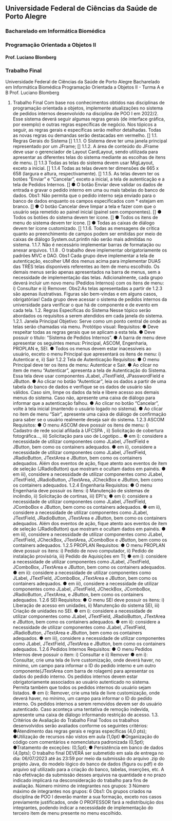 ## Universidade Federal de Ciências da Saúde de Porto Alegre
### Bacharelado em Informática Biomédica
### Programação Orientada a Objetos II
#### Prof. Luciano Blomberg


### Trabalho Final

Universidade Federal de Ciências da Saúde de Porto Alegre
Bacharelado em Informática Biomédica
Programação Orientada a Objetos II - Turma A e B
Prof. Luciano Blomberg
1. Trabalho Final
Com base nos conhecimentos obtidos nas disciplinas de programação orientada a objetos, implemente atualizações no sistema de pedidos internos desenvolvido na disciplina de POO I em 2022/2. Esse sistema deverá seguir algumas regras gerais (de interface gráfica, por exemplo) e outras regras específicas de negócio. Nos tópicos a seguir, as regras gerais e específicas serão melhor detalhadas. Todas as novas regras ou demandas serão destacadas em vermelho.
[] 1.1. Regras Gerais do Sistema
[] 1.1.1. O Sistema deve ter uma janela principal representado por um JFrame;
[] 1.1.2. A área de conteúdo do JFrame deve usar o gerenciador de Layout CardLayout, sendo utilizada para apresentar as diferentes telas do sistema mediante as escolhas de itens de menu.
[] 1.1.3 Todas as telas do sistema devem usar MigLayout, exceto a inicial.
[] 1.1.4 Todas as telas devem ter dimensões de 665 x 658 (largura e altura, respectivamente).
[] 1.1.5. As telas devem ter os botões “Enviar” e “Cancelar”, exceto a inicial, a tela de autenticação e a tela de Pedidos Internos.
[] ● O botão Enviar deve validar os dados de entrada e gravar o pedido interno em uma ou mais tabelas do banco de dados.
Obs1: Não permita que o pedido interno seja enviado para o banco de dados enquanto os campos especificados com * estejam em branco.
[] ● O botão Cancelar deve limpar a tela e fazer com que o usuário seja remetido ao painel
inicial (painel sem componentes).
[] ● Todos os botões do sistema devem ter ícone.
[] ● Todos os itens de menu do sistema devem ter ícone.
[] ● Todas as caixas de diálogo devem ter ícone customizado.
[] 1.1.6. Todas as mensagens de crítica quanto ao preenchimento de campos podem ser emitidas por meio de caixas de diálogo System.out.println não serão mais admitidas no sistema.
1.1.7. Não é necessário implementar barras de formatação ou anexar arquivos.
1.1.8 . O trabalho deve implementar obrigatoriamente os padrões MVC e DAO.
Obs1 Cada grupo deve implementar a tela de autenticação, escolher UM dos menus acima para
implementar DUAS das TRÊS telas disponíveis referentes ao item de menu escolhido. Os demais
menus serão apenas apresentados na barra de menus, sem a necessidade de implementação
das telas. Adicionalmente, cada grupo deverá incluir um novo menu (Pedidos Internos) com os
itens de menu: i) Consultar e ii) Remover.
Obs2:As telas apresentadas a partir de 1.2.3 são apenas ilustrativas. Figuras são bem-vindas e
em alguns casos, obrigatórias! Cada grupo deve acessar o sistema de pedidos internos da
universidade para verificar o que há de componente e de evento em cada tela.
1.2. Regras Específicas do Sistema
Nesse tópico serão abordados os requisitos a serem atendidos em cada janela do sistema.
1.2.1. Janela Principal
Objetivo: Serve como um ponto central de onde as telas serão chamadas via menu.
Protótipo visual:
Requisitos:
● Deve respeitar todas as regras gerais que se aplicam a esta tela.
● Deve possuir o título: “Sistema de Pedidos Internos”.
● A barra de menu deve apresentar os seguintes menus: Principal, ASCOM, Engenharia,
PROPLAN e, SEI.
● Todos os menus devem estar inacessíveis ao usuário, exceto o menu Principal que
apresentará os itens de menu: i) Autenticar e, ii) Sair
1.2.2 Tela de Autenticação
Requisitos:
● O menu Principal deve ter os itens de menu: Autenticar e Sair.
● Ao clicar no item de menu “Autenticar”, apresenta a tela de Autenticação do
Sistema. Essa tela deve usar componentes JLabel, JTextField, JPasswordField e
JButton.
● Ao clicar no botão “Autenticar”, leia os dados a partir de uma tabela do
banco de dados e verifique se os dados de usuário são válidos. Caso sim,
limpe os dados da tela e libere acesso aos demais menus do sistema. Caso
não, apresente uma caixa de diálogo para informar que a autenticação
falhou.
● Ao clicar no botão “Cancelar”, volte à tela inicial (mantendo o usuário logado
no sistema).
● Ao clicar no item de menu “Sair”, apresente uma caixa de diálogo de confirmação
para saber se o usuário realmente deseja sair do sistema.
1.2.3 ASCOM
Requisitos:
● O menu ASCOM deve possuir os itens de menu: i) Cadastro de rede social afiliada à
UFCSPA , ii) Solicitação de cobertura fotográfica…, iii) Solicitação para uso de Logotipo…
● em i): considere a necessidade de utilizar componentes como JLabel, JTextField e
JButton, bem como os containers adequados.
● em ii), considere a necessidade de utilizar componentes como JLabel, JTextField,
JRadioButton, JTextArea e JButton, bem como os containers adequados. Além dos
eventos de ação, fique atento aos eventos de item de seleção (JRadioButton) que
mostram e ocultam dados em painéis.
● em iii), considere a necessidade de utilizar componentes como JLabel, JTextField,
JRadioButton, JTextArea, JCheckBox e JButton, bem como os containers
adequados.
1.2.4 Engenharia
Requisitos:
● O menu Engenharia deve possuir os itens: i) Manutenção de sistemas de incêndio,
ii) Solicitação de cortinas, iii) EPI's;
● em i): considere a necessidade de utilizar componentes como JLabel, JTextField,
JComboBox e JButton, bem como os containers adequados.
● em ii), considere a necessidade de utilizar componentes como JLabel, JTextField,
JRadioButton, JTextArea e JButton, bem como os containers adequados. Além dos
eventos de ação, fique atento aos eventos de item de seleção (JRadioButton) que
mostram e ocultam dados em painéis.
● em iii), considere a necessidade de utilizar componentes como JLabel, JTextField,
JCheckBox, JTextArea, JComboBox e JButton, bem como os containers
adequados.
1.2.5 PROPLAN
Requisitos:
● O menu PROPLAN deve possuir os itens: i) Pedido de novo computador, ii) Pedido de
instalação provisória, iii) Pedido de Aquisições em TI;
● em i): considere a necessidade de utilizar componentes como JLabel, JTextField,
JComboBox, JTextArea e JButton, bem como os containers adequados.
● em ii): considere a necessidade de utilizar componentes como JLabel, JTextField,
JComboBox, JTextArea e JButton, bem como os containers adequados.
● em iii), considere a necessidade de utilizar componentes como JLabel, JTextField,
JCheckBox, JComboBox, JRadioButton, JTextArea, e JButton, bem como os
containers adequados.
1.2.6 SEI
Requisitos:
● O menu SEI deve possuir os itens: i) Liberação de acesso em unidades, ii) Manutenção do
sistema SEI, iii) Criação de unidades no SEI.
● em i): considere a necessidade de utilizar componentes como JLabel, JTextField,
JRadioButton, JTextArea e JButton, bem como os containers adequados.
● em ii): considere a necessidade de utilizar componentes como JLabel, JTextField,
JRadioButton, JTextArea e JButton, bem como os containers adequados.
● em iii), considere a necessidade de utilizar componentes como JLabel, JTextField,
JTextArea e JButton, bem como os containers adequados.
1.2.6 Pedidos Internos
Requisitos:
● O menu Pedidos Internos deve possuir o item: i) Consultar e ii) Remover
● em i): Consultar, crie uma tela de livre customização, onde deverá haver, no
mínimo, um campo para informar o ID do pedido interno e um outro
componente(JTextArea com barra de rolagem) para apresentar os dados do pedido
interno. Os pedidos internos devem estar obrigatoriamente associados ao usuário
autenticado no sistema. Permita também que todos os pedidos internos do usuário
sejam listados.
● em i): Remover, crie uma tela de livre customização, onde deverá haver, no
mínimo, um campo para informar o ID do pedido interno. Os pedidos internos a
serem removidos devem ser do usuário autenticado. Caso aconteça uma tentativa
de remoção indevida, apresente uma caixa de diálogo informando restrição de
acesso.
1.3. Critérios de Avaliação do Trabalho Final
Todos os trabalhos desenvolvidos serão avaliados conforme os seguintes critérios:
●Atendimento das regras gerais e regras específicas (4,0 pts);
●Utilização de recursos não vistos em aula (1,0pt)
●Organização do código com comentários e nomenclatura padronizada (0,5pt);
●Tratamento de exceções: (0,5pt);
● Persistência em banco de dados (4,0pts);
O trabalho final DEVERÁ ser submetido em sala de entrega no dia: 06/07/2023 até às
23:59 por meio da submissão do arquivo .zip do projeto Java, do modelo lógico do banco
de dados (figura ou pdf) e do arquivo sql utilizado para a criação do banco, tabelas,
inserções, etc. A não efetivação da submissão desses arquivos na quantidade e no
prazo indicado implicará na desconsideração do trabalho para fins de avaliação.
Número mínimo de integrantes nos grupos: 3
Número máximo de integrantes nos grupos: 6
Obs1: Os grupos criados na disciplina de POO I deverão manter a sua formação, exceto
nos casos previamente justificados, onde O PROFESSOR fará a redistribuição dos
integrantes, podendo indicar a necessidade de implementação do terceiro item de menu
presente no menu escolhido.

